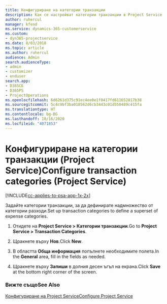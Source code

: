 ```yaml
---
title: Конфигуриране на категории транзакции
description: Как се настройват категории транзакции в Project Service
author: ruhercul
manager: kfend
ms.service: dynamics-365-customerservice
ms.custom:
- dyn365-projectservice
ms.date: 8/03/2018
ms.topic: article
ms.author: ruhercul
audience: Admin
search.audienceType:
- admin
- customizer
- enduser
search.app:
- D365CE
- D365PS
- ProjectOperations
ms.openlocfilehash: 6d6261d375c91ec4ee0e1f0417fd611652817b38
ms.sourcegitcommit: 5c4c9bf3ba018562d6cb3443c01d550489c415fa
ms.translationtype: HT
ms.contentlocale: bg-BG
ms.lasthandoff: 10/16/2020
ms.locfileid: "4071853"
---
```

# <a name="configure-transaction-categories-project-service"></a><span data-ttu-id="9c337-103">Конфигуриране на категории транзакции (Project Service)</span><span class="sxs-lookup"><span data-stu-id="9c337-103">Configure transaction categories (Project Service)</span></span>

[!INCLUDE[cc-applies-to-psa-app-1x-2x](../includes/cc-applies-to-psa-app-1x-2x.md)]

<span data-ttu-id="9c337-104">Задайте категории транзакции, за да дефинирате надмножество от категории разходи.</span><span class="sxs-lookup"><span data-stu-id="9c337-104">Set up transaction categories to define a superset of expense categories.</span></span>  
  
1.  <span data-ttu-id="9c337-105">Отидете на **Project Service > Категории транзакции**.</span><span class="sxs-lookup"><span data-stu-id="9c337-105">Go to **Project Service > Transaction Categories**.</span></span>  
  
2.  <span data-ttu-id="9c337-106">Щракнете върху **Нов**.</span><span class="sxs-lookup"><span data-stu-id="9c337-106">Click **New**.</span></span>  
  
3.  <span data-ttu-id="9c337-107">В областта **Обща информация** попълнете необходимите полета.</span><span class="sxs-lookup"><span data-stu-id="9c337-107">In the **General** area, fill in the fields as needed.</span></span>  
  
4.  <span data-ttu-id="9c337-108">Щракнете върху **Запиши** в долния десен ъгъл на екрана.</span><span class="sxs-lookup"><span data-stu-id="9c337-108">Click **Save** at the bottom right corner of the screen.</span></span>  
  
### <a name="see-also"></a><span data-ttu-id="9c337-109">Вижте също</span><span class="sxs-lookup"><span data-stu-id="9c337-109">See Also</span></span>  
 [<span data-ttu-id="9c337-110">Конфигуриране на Project Service</span><span class="sxs-lookup"><span data-stu-id="9c337-110">Configure Project Service</span></span>](../psa/configure.md)
